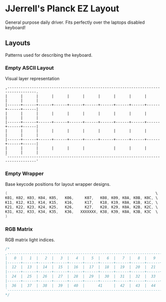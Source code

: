 # JJerrell's Planck EZ Layout

General purpose daily driver. Fits perfectly over the laptops disabled keyboard!

## Layouts

Patterns used for describing the keyboard.

### Empty ASCII Layout

Visual layer representation

```
,-----------------------------------------------------------------------------------.
|      |      |      |      |      |      |      |      |      |      |      |      |
|------+------+------+------+------+------+------+------+------+------+------+------|
|      |      |      |      |      |      |      |      |      |      |      |      |
|------+------+------+------+------+------+------+------+------+------+------+------|
|      |      |      |      |      |      |      |      |      |      |      |      |
|------+------+------+------+------+------+------+------+------+------+------+------|
|      |      |      |      |      |             |      |      |      |      |      |
`-----------------------------------------------------------------------------------'
```

### Empty Wrapper

Base keycode positions for layout wrapper designs.

```h
(                                                                   \
K01, K02, K03, K04, K05,   K06,     K07,   K08, K09, K0A, K0B, K0C, \
K11, K12, K13, K14, K15,   K16,     K17,   K18, K19, K0A, K1B, K1C, \
K21, K22, K23, K24, K25,   K26,     K27,   K28, K29, K0A, K2B, K2C, \
K31, K32, K33, K34, K35,   K36,   XXXXXXX, K38, K39, K0A, K3B, K3C  \
)
```

### RGB Matrix

RGB matrix light indices.

```c
/*
,-----------------------------------------------------------------------------------.
|   0  |   1  |   2  |   3  |   4  |   5  |   6  |   7  |   8  |   9  |  10  |  11  |
|------+------+------+------+------+------+------+------+------+------+------+------|
|  12  |  13  |  14  |  15  |  16  |  17  |  18  |  19  |  20  |  21  |  22  |  23  |
|------+------+------+------+------+------+------+------+------+------+------+------|
|  24  |  25  |  26  |  27  |  28  |  29  |  30  |  31  |  32  |  33  |  34  |  35  |
|------+------+------+------+------+------+------+------+------+------+------+------|
|  36  |  37  |  38  |  39  |  40  |      41     |  42  |  43  |  44  |  45  |  46  |
`-----------------------------------------------------------------------------------'
*/
```
